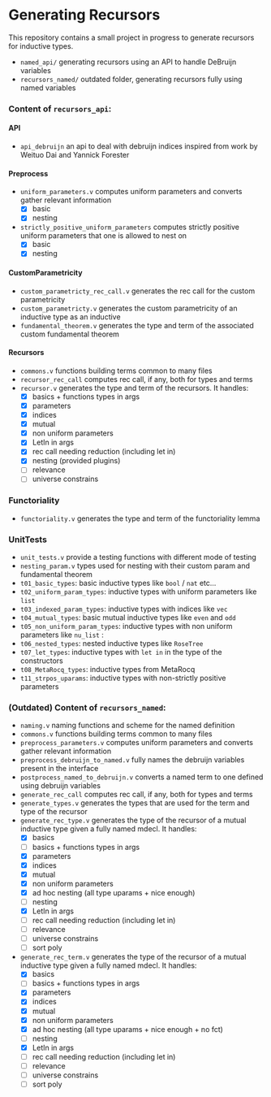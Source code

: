 # Generating Recursors

This repository contains a small project in progress to generate recursors for inductive types.
- `named_api/` generating recursors using an API to handle DeBruijn variables
- `recursors_named/` outdated folder, generating recursors fully using named variables


### Content of `recursors_api`:

#### API
- `api_debruijn` an api to deal with debruijn indices inspired from work by Weituo Dai and Yannick Forester

#### Preprocess
- `uniform_parameters.v` computes uniform parameters and converts gather relevant
information
  - [X] basic
  - [X] nesting
- `strictly_positive_uniform_parameters` computes strictly positive uniform parameters that one is allowed to nest on
  - [X] basic
  - [X] nesting

#### CustomParametricity
- `custom_parametricty_rec_call.v` generates the rec call for the custom parametricity
- `custom_parametricty.v` generates the custom parametricity of an inductive type as an inductive
- `fundamental_theorem.v` generates the type and term of the associated custom fundamental theorem

#### Recursors
- `commons.v` functions building terms common to many files
- `recursor_rec_call` computes rec call, if any, both for types and terms
- `recursor.v` generates the type and term of the recursors. It handles:
  - [X] basics + functions types in args
  - [X] parameters
  - [X] indices
  - [X] mutual
  - [X] non uniform parameters
  - [X] LetIn in args
  - [X] rec call needing reduction (including let in)
  - [X] nesting (provided plugins)
  - [ ] relevance
  - [ ] universe constrains

### Functoriality
- `functoriality.v` generates the type and term of the functoriality lemma

### UnitTests
- `unit_tests.v` provide a testing functions with different mode of testing
- `nesting_param.v` types used for nesting with their custom param and fundamental theorem
- `t01_basic_types`: basic inductive types like `bool` / `nat` etc...
- `t02_uniform_param_types`: inductive types with uniform parameters like `list`
- `t03_indexed_param_types`: inductive types with indices like `vec`
- `t04_mutual_types`: basic mutual inductive types like `even` and `odd`
- `t05_non_uniform_param_types`: inductive types with non uniform parameters like `nu_list` :
- `t06_nested_types`: nested inductive types like `RoseTree`
- `t07_let_types`: inductive types with `let in` in the type of the constructors
- `t08_MetaRocq_types`: inductive types from MetaRocq
- `t11_strpos_uparams`: inductive types with non-strictly positive parameters





### (Outdated) Content of `recursors_named`:
- `naming.v` naming functions and scheme for the named definition
- `commons.v` functions building terms common to many files
- `preprocess_parameters.v` computes uniform parameters and converts gather relevant
information
- `preprocess_debruijn_to_named.v` fully names the debruijn variables present in the interface
- `postprocess_named_to_debruijn.v` converts a named term to one
   defined using debruijn variables
- `generate_rec_call` computes rec call, if any, both for types and terms
- `generate_types.v` generates the types that are used for the term and type of
    the recursor
- `generate_rec_type.v` generates the type of the recursor of a mutual inductive type given a fully named mdecl. It handles:
  - [X] basics
  - [ ] basics + functions types in args
  - [X] parameters
  - [X] indices
  - [X] mutual
  - [X] non uniform parameters
  - [X] ad hoc nesting (all type uparams + nice enough)
  - [ ] nesting
  - [X] LetIn in args
  - [ ] rec call needing reduction (including let in)
  - [ ] relevance
  - [ ] universe constrains
  - [ ] sort poly
- `generate_rec_term.v` generates the type of the recursor of a mutual inductive type given a fully named mdecl. It handles:
  - [X] basics
  - [ ] basics + functions types in args
  - [X] parameters
  - [X] indices
  - [X] mutual
  - [X] non uniform parameters
  - [X] ad hoc nesting (all type uparams + nice enough + no fct)
  - [ ] nesting
  - [X] LetIn in args
  - [ ] rec call needing reduction (including let in)
  - [ ] relevance
  - [ ] universe constrains
  - [ ] sort poly
